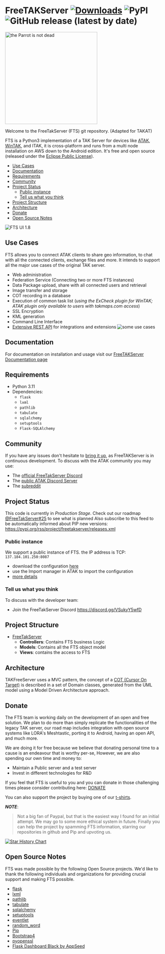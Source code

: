 # FreeTAKServer [![Downloads](https://pepy.tech/badge/freetakserver)](https://pepy.tech/project/freetakserver) ![PyPI](https://img.shields.io/pypi/v/FreeTAKServer) ![GitHub release (latest by date)](https://img.shields.io/github/v/release/FreeTAKTeam/FreeTakServer)

<img src="https://user-images.githubusercontent.com/60719165/226138056-a2b1076c-fd4c-4488-b330-55e57f9ecc78.png" alt="the Parrot is not dead" width="300" height="300">


Welcome to the FreeTakServer (FTS) git repository. (Adapted for TAKAT)

FTS is a Python3 implementation of a TAK Server for devices like [ATAK](https://play.google.com/store/apps/details?id=com.atakmap.app.civ), [WinTAK](https://1drv.ms/u/s!AtMVrrXVTu4YgSanKtSHIslxfRu5?e=ftVio7), and ITAK, it is cross-platform and runs from a multi node installation on AWS down to the Android edition.
It's free and open source (released under the [Eclipse Public License](https://www.eclipse.org/legal/epl-2.0/)).

- [Use Cases](#use-cases)
- [Documentation](#documentation)
- [Requirements](#requirements)
- [Community](#community)
- [Project Status](#project-status)
  - [Public instance](#public-instance)
  - [Tell us what you think](#tell-us-what-you-think)
- [Project Structure](#project-structure)
- [Architecture](#architecture)
- [Donate](#donate)
- [Open Source Notes](#open-source-notes)

![FTS UI 1.8](https://user-images.githubusercontent.com/60719165/118400921-0731e180-b63a-11eb-976e-c38ee052a013.png)

## Use Cases

FTS allows you to connect ATAK clients to share geo information, to chat with all the connected clients, exchange files and more.
It intends to support all the major use cases of the original TAK server.

- Web administration
- Federation Service (Connecting two or more FTS instances)
- Data Package upload, share with all connected users and retrieval
- Image transfer and storage
- COT recording in a database
- Execution of common task list (_using the ExCheck plugin for WinTAK; ATAK plugin only available to users with takmaps.com access_)
- SSL Encryption
- KML generation
- Command Line Interface
- [Extensive REST API](https://freetakteam.github.io/FreeTAKServer-User-Docs/API/REST_API_Doc/) for integrations and extensions
![some use cases](https://user-images.githubusercontent.com/60719165/193834333-ea041722-e3ea-46f9-9eb6-7417c19807ea.png)

## Documentation

For documentation on installation and usage visit our [FreeTAKServer Documentation page](https://freetakteam.github.io/FreeTAKServer-User-Docs/)

## Requirements

- Python 3.11
- Dependencies:
  - `flask`
  - `lxml`
  - `pathlib`
  - `tabulate`
  - `sqlalchemy`
  - `setuptools`
  - `Flask-SQLAlchemy`

## Community

If you have any issues don't hesitate to [bring it up](https://github.com/FreeTAKTeam/FreeTakServer/issues), as FreeTAKServer is in continuous development.
To discuss with the ATAK community you may use:

- The [official FreeTakServer Discord](https://discord.gg/VSukyY5wfD)
- The [public ATAK Discord Server](https://discordapp.com/invite/XEPyhHA)
- The [subreddit](https://www.reddit.com/r/ATAK/)

## Project Status

This code is currently in _Production Stage_.
Check out our roadmap [@FreeTakServer#25](https://github.com/FreeTAKTeam/FreeTakServer/issues/25) to see what is planned
Also subscribe to this feed to be automatically informed about PIP new versions:
<https://pypi.org/rss/project/freetakserver/releases.xml>

### Public instance

We support a public instance of FTS.
the IP address is TCP: `137.184.101.250:8087`

- download the configuration [here](https://drive.google.com/file/d/1IK1LfPN13EWikHaMyOuDDwIerNGz-Wli/view?usp=sharing)
- use the Import manager in ATAK to import the configuration
- [more details](https://freetakteam.github.io/FreeTAKServer-User-Docs/Usage/Connecting_ATAK/)

### Tell us what you think

To discuss with the developer team:

- Join the FreeTakServer Discord
  <https://discord.gg/VSukyY5wfD>

## Project Structure

- [FreeTakServer](./FreeTAKServer/)
  - **Controllers**: Contains FTS business Logic
  - **Models**: Contains all the FTS object model
  - **Views**: contains the access to FTS

## Architecture

TAKFreeServer uses a MVC pattern, the concept of a [COT (Cursor On Target)](https://freetakteam.github.io/FreeTAKServer-User-Docs/About/architecture/cot_domain/) is described in a set of Domain classes, generated from the UML model using a Model Driven Architecture approach.

## Donate

The FTS team is working daily on the development of an open and free solution. We plan to do more than simply replicate the functionalities of the legacy TAK server, our road map includes integration with open source systems like LORA's Meshtastic, porting it to Android, having an open API, and much more.

We are doing it for free because we believe that donating personal time to a cause is an endeavour that is worthy per-se, However, we are also spending our own time and money to:

- Maintain a Public server and a test server
- Invest in different technologies for R&D

If you feel that FTS is useful to you and you can donate in those challenging times please consider contributing here:
[DONATE](https://www.paypal.com/cgi-bin/webscr?cmd=_donations&business=brothercorvo%40gmail.com&item_name=FreeTAKServer+R%26D&currency_code=CAD&source=url)

You can also support the project by buying one of our [t-shirts](http://tee.pub/lic/elARpZYCmaw).

**_NOTE_**:

> Not a big fan of Paypal, but that is the easiest way I found for an initial attempt. We may go to some more ethical system in future.
> Finally you can help the project by spamming FTS information, starring our repositories in github and Pip and upvoting us.

[![Star History Chart](https://api.star-history.com/svg?repos=FreeTAKTeam/FreeTakServer,tkuester/taky,TAK-Product-Center/Server&type=Date)](https://star-history.com/#FreeTAKTeam/FreeTakServer&tkuester/taky&TAK-Product-Center/Server&Date)

## Open Source Notes

FTS was made possible by the following Open Source projects.
We'd like to thank the following individuals and organizations for providing crucial support and making FTS possible.

- [flask](https://flask.palletsprojects.com/en/2.0.x/)
- [lxml](https://lxml.de/)
- [pathlib](https://pathlib.readthedocs.io/en/pep428/)
- [tabulate](https://pypi.org/project/tabulate/)
- [sqlalchemy](https://www.sqlalchemy.org/)
- [setuptools](https://pypi.org/project/setuptools/)
- [eventlet](https://eventlet.net/)
- [random_word](https://pypi.org/project/Random-Word/)
- [Pip](https://pypi.org/project/pip/)
- [Bootstrap4](https://getbootstrap.com/)
- [pyopenssl](https://pypi.org/project/pyOpenSSL/)
- [Flask Dashboard Black by AppSeed](https://github.com/app-generator/flask-black-dashboard)
